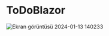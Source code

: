 # ToDoBlazor
![Ekran görüntüsü 2024-01-13 140233](https://github.com/sedamer/ToDoBlazor/assets/96698387/82123575-d54d-4290-a35e-67b7d0a79f17)
